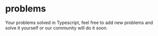 # problems

Your problems solved in Typescript, feel free to add new problems and solve it yourself or our community will do it soon.


